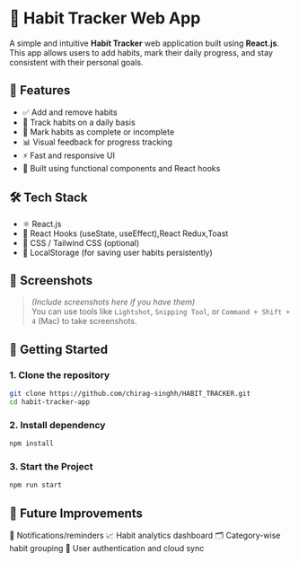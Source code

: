 # 📝 Habit Tracker Web App

A simple and intuitive **Habit Tracker** web application built using **React.js**. This app allows users to add habits, mark their daily progress, and stay consistent with their personal goals.

## 🌟 Features

- ✅ Add and remove habits
- 📅 Track habits on a daily basis
- 🔄 Mark habits as complete or incomplete
- 📊 Visual feedback for progress tracking
- ⚡ Fast and responsive UI
- 🧠 Built using functional components and React hooks

## 🛠️ Tech Stack

- ⚛️ React.js
- 🧠 React Hooks (useState, useEffect),React Redux,Toast
- 💅 CSS / Tailwind CSS (optional)
- 🎯 LocalStorage (for saving user habits persistently)

## 📸 Screenshots

> *(Include screenshots here if you have them)*  
> You can use tools like `Lightshot`, `Snipping Tool`, or `Command + Shift + 4` (Mac) to take screenshots.

## 🚀 Getting Started

### 1. Clone the repository
```bash
git clone https://github.com/chirag-singhh/HABIT_TRACKER.git
cd habit-tracker-app
```

### 2. Install dependency
```bash
npm install
```
### 3. Start the Project
```bash
npm run start
```
## 📌 Future Improvements
🔔 Notifications/reminders
📈 Habit analytics dashboard
🗂️ Category-wise habit grouping
🔐 User authentication and cloud sync
